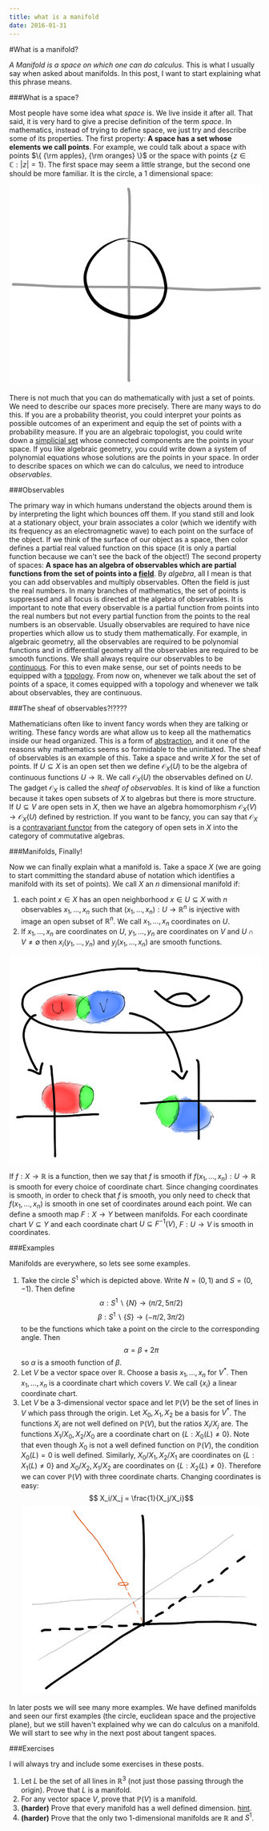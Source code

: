 ```yaml
---
title: what is a manifold
date: 2016-01-31
---
```


#What is a manifold?

*A Manifold is a space on which one can do calculus.* This is what I usually say when asked about manifolds. In this post, I want to start explaining what this phrase means.

###What is a space?

Most people have some idea what *space* is. We live inside it after all. That said, it is very hard to give a precise definition of the term *space*. In mathematics, instead of 
trying to define space, we just try and describe some of its properties. The first property: **A space has a set whose elements we call points**. For example, we could talk about a space 
with points $\{ {\rm apples}, {\rm oranges} \}$ or the space with points $\{ z \in \mathbb{C} : \lvert z \lvert = 1 \}$. The first space may seem a little strange, but the second one 
should be more familiar. It is the circle, a 1 dimensional space:

![](/img/2016-01-31-circle.PNG)

There is not much that you can do mathematically with just a set of points. We need to describe our spaces more precisely. There are many ways to do this. If you are a probability 
theorist, you could interpret your points as possible outcomes of an experiment and equip the set of points with a probability measure. If you are an algebraic topologist, you could 
write down a [simplicial set](https://en.wikipedia.org/wiki/Simplicial_set) whose connected components are the points in your space. If you like algebraic geometry, you could write down a 
system of polynomial equations whose solutions are the points in your space. In order to describe spaces on which we can do calculus, we need to introduce *observables*.

###Observables

The primary way in which humans understand the objects around them is by interpreting the light which bounces off them. If you stand still and look at a stationary object, your brain 
associates a color (which we identify with its frequency as an electromagnetic wave) to each point on the surface of the object. If we think of the surface of our object as a space, 
then color defines a partial real valued function on this space (it is only a partial function because we can\'t see the back of the object!) The second property of spaces: **A 
space has an algebra of observables which are partial functions from the set of points into a [field](https://en.wikipedia.org/wiki/Field_%28mathematics%29)**. By *algebra*, all I 
mean is that you can add observables and multiply observables. Often the field is just the real numbers. In many branches of mathematics, 
the set of points is suppressed and all focus is directed at the algebra of observables. It is important to note that every observable is a partial function from points into the real 
numbers but not every partial function from the points to the real numbers is an observable. Usually observables are required to have nice properties which allow us to study them 
mathematically. For example, in algebraic geometry, all the observables are required to be polynomial functions and in differential geometry all the observables are required to be 
smooth functions. We shall always require our observables to be [continuous](https://en.wikipedia.org/wiki/Continuous_function). For this to even make sense, our set of points 
needs to be equipped with a [topology](https://en.wikipedia.org/wiki/Topological_space). From now on, whenever we talk about the set of points of a space, it comes equipped with a 
topology and whenever we talk about observables, they are continuous.

###The sheaf of observables?!????

Mathematicians often like to invent fancy words when they are talking or writing. These fancy words are what allow us to keep all the mathematics inside our head organized. This is a 
form of [abstraction](https://en.wikipedia.org/wiki/Abstraction_%28computer_science%29), and it one of the reasons why mathematics seems so formidable to the uninitiated. The sheaf 
of observables is an example of this. Take a space and write $X$ for the set of points. If $U \subseteq X$ is an open set then we define $\mathcal{O}_X(U)$ to be the algebra of 
continuous functions $U \to \mathbb{R}$. We call $\mathcal{O}_X(U)$ the observables defined on $U$. The gadget $\mathcal{O}_X$ is called the *sheaf of observables*. It is kind of 
like a function because it takes open subsets of $X$ to algebras but there is more structure. If $U \subseteq V$ are open sets in $X$, then we have an algebra homomorphism 
$\mathcal{O}_X(V) \to \mathcal{O}_X(U)$ defined by restriction. If you want to be fancy, you can say that $\mathcal{O}_X$ is a [contravariant 
functor](https://en.wikipedia.org/wiki/Functor) from the category of open sets in $X$ into the category of commutative algebras.


###Manifolds, Finally!

Now we can finally explain what a manifold is. Take a space $X$ (we are going to start committing the standard abuse of notation which identifies a manifold with its set of points). 
We call $X$ an $n$ dimensional manifold if:

1. each point $x \in X$ has an open neighborhood $x \in U \subseteq X$ with $n$ observables $x_1,\dots,x_n$ such that $(x_1,\dots,x_n) : U \to \mathbb{R}^n$ is injective with image 
an open subset of $\mathbb{R}^n$. We call $x_1,\dots,x_n$ coordinates on $U$.
2. If $x_1,\dots,x_n$ are coordinates on $U$, $y_1,\dots,y_n$ are coordinates on $V$ and $U \cap V \not= \emptyset$ then $x_i(y_1,\dots,y_n)$ and $y_j(x_1,\dots,x_n)$ are smooth 
functions.

![](/img/2016-01-31-changingcoordinates.PNG)

If $f:X \to \mathbb{R}$ is a function, then we say that $f$ is smooth if $f(x_1,\dots,x_n) : U \to \mathbb{R}$ is smooth for every choice of coordinate chart. Since changing 
coordinates is smooth, in order to check that $f$ is smooth, you only need to check that $f(x_1,\dots,x_n)$ is smooth in one set of coordinates around each point. We can define a 
smooth map $F : X \to Y$ between manifolds. For each coordinate chart $V \subseteq Y$ and each coordinate chart $U \subseteq F^{-1}(V)$, $F : U \to V$ is smooth in coordinates.

###Examples

Manifolds are everywhere, so lets see some examples.
 
1. Take the circle $S^1$ which is depicted above. Write $N = (0,1)$ and $S = (0,-1)$. Then define 
$$\alpha : S^1 \backslash \{ N \} \to (\pi/2,5 \pi/2)$$
$$\beta : S^1 \backslash \{ S \} \to (-\pi/2,3\pi/2)$$
to be the functions which take a point on the circle to the corresponding angle. Then
$$\alpha = \beta + 2 \pi$$
so $\alpha$ is a smooth function of $\beta$.
2. Let $V$ be a vector space over $\mathbb{R}$. Choose a basis $x_1,\dots,x_n$ for $V^*$. Then $x_1,\dots,x_n$ is a coordinate chart which covers $V$. We call $\{x_i\}$ a linear 
coordinate chart. 
3. Let $V$ be a 3-dimensional vector space and let $\mathbb{P}(V)$ be the set of lines in $V$ which pass through the origin. Let $X_0,X_1,X_2$ be a basis for $V^*$. The functions 
$X_i$ are not well defined on $\mathbb{P}(V)$, but the ratios $X_i/X_j$ are. The functions $X_1/X_0, X_2/X_0$ are a coordinate chart on $\{L : X_0(L) \not= 0 \}$. Note that even 
though $X_0$ is not a well defined function on $\mathbb{P}(V)$, the condition $X_0(L) = 0$ is well defined. Similarly, $X_0/X_1, X_2/X_1$ are coordinates on $\{ L : X_1(L) \not= 
0\}$ and $X_0/X_2, X_1/X_2$ are coordinates on $\{L : X_2(L) \not= 0 \}$. Therefore we can cover $\mathbb{P}(V)$ with three coordinate charts. Changing coordinates is easy:
$$ X_i/X_j = \frac{1}{X_j/X_i}$$
![](/img/2016-01-31-projectivespace.PNG)

In later posts we will see many more examples. We have defined manifolds and seen our first examples (the circle, euclidean space and the projective plane), but we still haven\'t 
explained why we can do calculus on a manifold. We will start to see why in the next post about tangent spaces.


###Exercises

I will always try and include some exercises in these posts.

1. Let $L$ be the set of all lines in $\mathbb{R}^3$ (not just those passing through the origin). Prove that $L$ is a manifold.
2. For any vector space $V$, prove that $\mathbb{P}(V)$ is a manifold.
3. **(harder)** Prove that every manifold has a well defined dimension. [hint](https://en.wikipedia.org/wiki/Singular_homology).
4. **(harder)** Prove that the only two 1-dimensional manifolds are $\mathbb{R}$ and $S^1$. 


